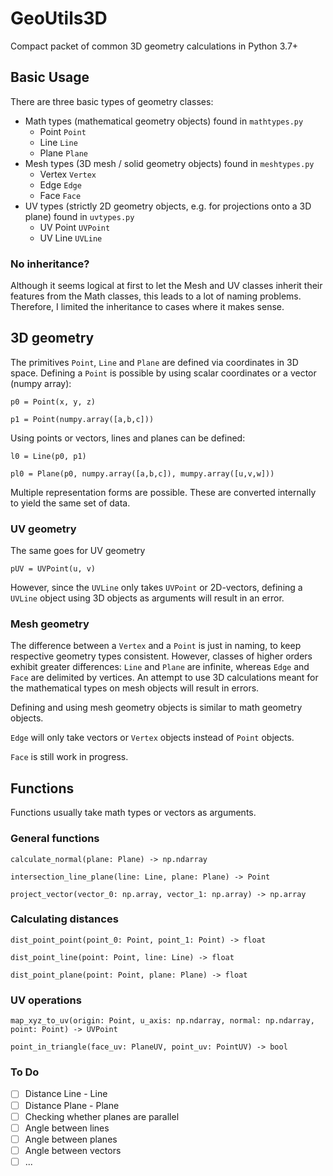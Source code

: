 # GeoUtils3D
Compact packet of common 3D geometry calculations in Python 3.7+

## Basic Usage
There are three basic types of geometry classes:
* Math types (mathematical geometry objects) found in `mathtypes.py`
    * Point `Point`
    * Line `Line`
    * Plane `Plane`
* Mesh types (3D mesh / solid geometry objects) found in `meshtypes.py`
    * Vertex `Vertex`
    * Edge `Edge`
    * Face `Face`
* UV types (strictly 2D geometry objects, e.g. for projections onto a 3D plane) found in `uvtypes.py`
    * UV Point `UVPoint`
    * UV Line `UVLine`
    
### No inheritance?
Although it seems logical at first to let the Mesh and UV classes inherit their features from the Math classes,
this leads to a lot of naming problems.
Therefore, I limited the inheritance to cases where it makes sense.

## 3D geometry
The primitives `Point`, `Line` and `Plane` are defined via coordinates in 3D space.
Defining a `Point` is possible by using scalar coordinates or a vector (numpy array):

`p0 = Point(x, y, z)`

`p1 = Point(numpy.array([a,b,c]))`

Using points or vectors, lines and planes can be defined:

`l0 = Line(p0, p1)`

`pl0 = Plane(p0, numpy.array([a,b,c]), mumpy.array([u,v,w]))`

Multiple representation forms are possible. These are converted internally to yield the same set of data.

### UV geometry
The same goes for UV geometry

`pUV = UVPoint(u, v)`

However, since the `UVLine` only takes `UVPoint` or 2D-vectors, defining a `UVLine` object using 3D objects
as arguments will result in an error.

### Mesh geometry
The difference between a `Vertex` and a `Point` is just in naming, to keep respective geometry types consistent.
However, classes of higher orders exhibit greater differences: `Line` and `Plane` are infinite, whereas `Edge`
and `Face` are delimited by vertices. An attempt to use 3D calculations meant for the mathematical types on
mesh objects will result in errors.

Defining and using mesh geometry objects is similar to math geometry objects.

`Edge` will only take vectors or `Vertex` objects instead of `Point` objects.

`Face` is still work in progress.

## Functions
Functions usually take math types or vectors as arguments.

### General functions
`calculate_normal(plane: Plane) -> np.ndarray`

`intersection_line_plane(line: Line, plane: Plane) -> Point`

`project_vector(vector_0: np.array, vector_1: np.array) -> np.array`

### Calculating distances
`dist_point_point(point_0: Point, point_1: Point) -> float`

`dist_point_line(point: Point, line: Line) -> float`

`dist_point_plane(point: Point, plane: Plane) -> float`

### UV operations
`map_xyz_to_uv(origin: Point, u_axis: np.ndarray, normal: np.ndarray, point: Point) -> UVPoint`

`point_in_triangle(face_uv: PlaneUV, point_uv: PointUV) -> bool`

### To Do
- [ ] Distance Line - Line
- [ ] Distance Plane - Plane
- [ ] Checking whether planes are parallel
- [ ] Angle between lines
- [ ] Angle between planes
- [ ] Angle between vectors
- [ ] ...
